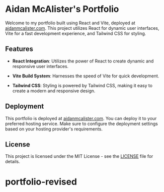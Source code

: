 # Aidan McAlister's Portfolio

Welcome to my portfolio built using React and Vite, deployed at [aidanmcalister.com](https://aidanmcalister.com). This project utilizes React for dynamic user interfaces, Vite for a fast development experience, and Tailwind CSS for styling.

## Features

- **React Integration**: Utilizes the power of React to create dynamic and responsive user interfaces.

- **Vite Build System**: Harnesses the speed of Vite for quick development.

- **Tailwind CSS**: Styling is powered by Tailwind CSS, making it easy to create a modern and responsive design.

## Deployment

This portfolio is deployed at [aidanmcalister.com](https://aidanmcalister.com). You can deploy it to your preferred hosting service. Make sure to configure the deployment settings based on your hosting provider's requirements.

## License

This project is licensed under the MIT License - see the [LICENSE](LICENSE) file for details.
# portfolio-revised
